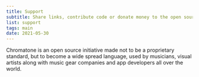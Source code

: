 ```yaml
---
title: Support
subtitle: Share links, contribute code or donate money to the open source development
list: support
tags: main
date: 2021-05-30
---
```


<script setup> 
import {useData} from 'vitepress'
const {theme} = useData()
const all = theme.value.pages.all
const shop = all.find(page => page.link == '/shop/')
const cities = shop.data.cities
const dots = cities.map(city=>city.coord)
</script>

<map-globe :dots="dots" />

Chromatone is an open source initiative made not to be a proprietary standard, but to become a wide spread language, used by musicians, visual artists along with music gear companies and app developers all over the world.
